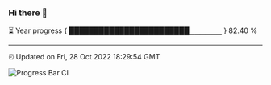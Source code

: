 ### Hi there 👋

⏳ Year progress { ████████████████████████▁▁▁▁▁▁ } 82.40 %

---

⏰ Updated on Fri, 28 Oct 2022 18:29:54 GMT

![Progress Bar CI](https://github.com/ZhaoGui/ZhaoGui/workflows/Progress%20Bar%20CI/badge.svg)
